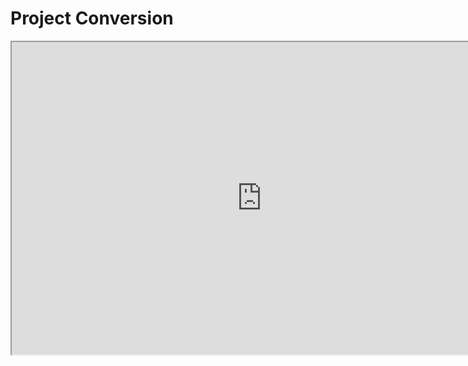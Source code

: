 # Project Conversion 

<p><iframe title="YouTube video player" src="https://www.youtube.com/embed/C4QrzSHk5gI?si=YZC8vo3BwqwizHyR" width="800" height="500" allowfullscreen="allowfullscreen" allow="accelerometer; autoplay; clipboard-write; encrypted-media; gyroscope; picture-in-picture; web-share"></iframe></p>
